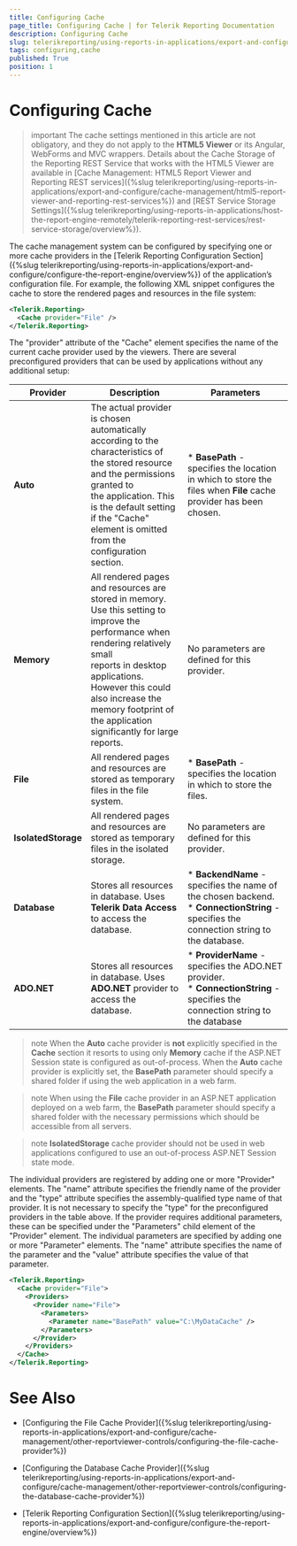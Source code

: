 ```yaml
---
title: Configuring Cache
page_title: Configuring Cache | for Telerik Reporting Documentation
description: Configuring Cache
slug: telerikreporting/using-reports-in-applications/export-and-configure/cache-management/other-reportviewer-controls/configuring-cache
tags: configuring,cache
published: True
position: 1
---
```


# Configuring Cache



>important The cache settings mentioned in this article are not obligatory, and they do not apply to the           __HTML5 Viewer__  or its Angular, WebForms and MVC wrappers. Details about the Cache Storage of the Reporting REST          Service that works with the HTML5 Viewer are available in          [Cache Management: HTML5 Report Viewer and Reporting REST services]({%slug telerikreporting/using-reports-in-applications/export-and-configure/cache-management/html5-report-viewer-and-reporting-rest-services%})          and [REST Service Storage Settings]({%slug telerikreporting/using-reports-in-applications/host-the-report-engine-remotely/telerik-reporting-rest-services/rest-service-storage/overview%}).        


The cache management system can be configured by specifying one or more cache providers in the 
[Telerik Reporting Configuration Section]({%slug telerikreporting/using-reports-in-applications/export-and-configure/configure-the-report-engine/overview%})
        of the application’s configuration file. For example, the following XML snippet configures the cache to
        store the rendered pages and resources in the file system:
      


	
````xml
<Telerik.Reporting>
  <Cache provider="File" />
</Telerik.Reporting>

````




The "provider" attribute of the "Cache" element specifies the name of the current cache provider used by the viewers. There
        are several preconfigured providers that can be used by applications without any additional setup:
      



| Provider | Description | Parameters |
| ------ | ------ | ------ |
| __Auto__ |The actual provider is chosen automatically according to the characteristics of the stored resource and the permissions granted to<br/>              the application. This is the default setting if the "Cache" element is omitted from the configuration section.|*  __BasePath__ - specifies the location in which to store the files when __File__ cache provider has been chosen.|
| __Memory__ |All rendered pages and resources are stored in memory. Use this setting to improve the performance when rendering relatively small<br/>              reports in desktop applications. However this could also increase the memory footprint of the application significantly for large<br/>              reports.|No parameters are defined for this provider.|
| __File__ |All rendered pages and resources are stored as temporary files in the file system.|*  __BasePath__ - specifies the location in which to store the files.|
| __IsolatedStorage__ |All rendered pages and resources are stored as temporary files in the isolated storage.|No parameters are defined for this provider.|
| __Database__ |Stores all resources in database. Uses __Telerik Data Access__ to access the database.|*  __BackendName__ -  specifies the name of the chosen backend.<br/>*  __ConnectionString__ - specifies the connection string to the database.|
| __ADO.NET__ |Stores all resources in database. Uses __ADO.NET__ provider to access the database.|*  __ProviderName__ -  specifies the ADO.NET provider.<br/>*  __ConnectionString__ - specifies the connection string to the database|




>note When the  __Auto__  cache provider is  __not__  explicitly specified in the  __Cache__           section it resorts to using only  __Memory__  cache if the ASP.NET Session state is configured as out-of-process. When          the  __Auto__  cache provider is explicitly set, the  __BasePath__  parameter should specify a shared folder if          using the web application in a web farm.        


>note When using the  __File__  cache provider in an ASP.NET application deployed on a web farm, the           __BasePath__  parameter should specify a shared folder with the necessary permissions which should be          accessible from all servers.        


>note  __IsolatedStorage__  cache provider should not be used in web applications configured to use an out-of-process ASP.NET Session state mode.        


The individual providers are registered by adding one or more "Provider" elements. The "name" attribute specifies the friendly
        name of the provider and the "type" attribute specifies the assembly-qualified type name of that provider. It is not necessary to
        specify the "type" for the preconfigured providers in the table above. If the provider requires additional parameters, these can be
        specified under the "Parameters" child element of the "Provider" element. The individual parameters are specified by adding one
        or more "Parameter" elements. The "name" attribute specifies the name of the parameter and the "value" attribute specifies the value
        of that parameter.
      


	
````xml
<Telerik.Reporting>
  <Cache provider="File">
    <Providers>
      <Provider name="File">
        <Parameters>
          <Parameter name="BasePath" value="C:\MyDataCache" />
        </Parameters>
      </Provider>
    </Providers>
  </Cache>
</Telerik.Reporting>

````




# See Also


 * [Configuring the File Cache Provider]({%slug telerikreporting/using-reports-in-applications/export-and-configure/cache-management/other-reportviewer-controls/configuring-the-file-cache-provider%})


 * [Configuring the Database Cache Provider]({%slug telerikreporting/using-reports-in-applications/export-and-configure/cache-management/other-reportviewer-controls/configuring-the-database-cache-provider%})


 * [Telerik Reporting Configuration Section]({%slug telerikreporting/using-reports-in-applications/export-and-configure/configure-the-report-engine/overview%})

